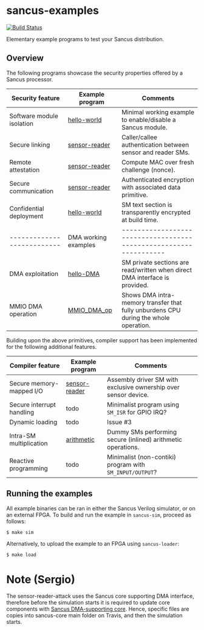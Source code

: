 # sancus-examples
[![Build Status](https://travis-ci.org/S3rg7o/sancus-examples.svg?branch=master)](https://travis-ci.org/S3rg7o/sancus-examples)

Elementary example programs to test your Sancus distribution.

## Overview

The following programs showcase the security properties offered by a Sancus processor.

| Security feature          | Example program                | Comments                                                        |
|-------------------------- |--------------------------------|-----------------------------------------------------------------|
| Software module isolation | [hello-world](hello-world)     | Minimal working example to enable/disable a Sancus module.      |
| Secure linking            | [sensor-reader](sensor-reader) | Caller/callee authentication between sensor and reader SMs.     |
| Remote attestation        | [sensor-reader](sensor-reader) | Compute MAC over fresh challenge (nonce).                       |
| Secure communication      | [sensor-reader](sensor-reader) | Authenticated encryption with associated data primitive.        |
| Confidential deployment   | [hello-world](hello-world)     | SM text section is transparently encrypted at build time.       |
|-------------------------- | DMA working examples |-----------------------------------------------------------------|
| DMA exploitation          | [hello-DMA](hello-DMA) | SM private sections are read/written when direct DMA interface is provided.      |
| MMIO DMA operation        | [MMIO_DMA_op](MMIO-DMA-operation) | Shows DMA intra-memory transfer that fully unburdens CPU during the whole operation.      |


Building upon the above primitives, compiler support has been implemented for the following additional features.

| Compiler feature          | Example program                | Comments                                                        |
|-------------------------- |--------------------------------|-----------------------------------------------------------------|
| Secure memory-mapped I/O  | [sensor-reader](sensor-reader) | Assembly driver SM with exclusive ownership over sensor device. |
| Secure interrupt handling | todo                           | Minimalist program using `SM_ISR` for GPIO IRQ?                 |
| Dynamic loading           | todo                           | Issue #3                                                        |
| Intra-SM multiplication   | [arithmetic](arithmetic)       | Dummy SMs performing secure (inlined) arithmetic operations.    |
| Reactive programming      | todo                           | Minimalist (non-contiki) program with `SM_INPUT/OUTPUT`?        |


## Running the examples

All example binaries can be ran in either the Sancus Verilog simulator, or on an external FPGA. To build and run the example in `sancus-sim`, proceed as follows:

```bash
$ make sim
```

Alternatively, to upload the example to an FPGA using `sancus-loader`:

```bash
$ make load
```

# Note (Sergio)
The sensor-reader-attack uses the Sancus core supporting DMA interface, therefore before the simulation starts it is required to update core components with [Sancus DMA-supporting core](https://github.com/S3rg7o/sancus-core/tree/master/core/rtl/verilog).
Hence, specific files are copies into sancus-core main folder on Travis, and then the simulation starts. 
